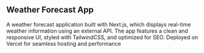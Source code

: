 ## Weather Forecast App

A weather forecast application built with Next.js, which displays real-time weather information using an external API. The app features a clean and responsive UI, styled with TailwindCSS, and optimized for SEO. Deployed on Vercel for seamless hosting and performance
